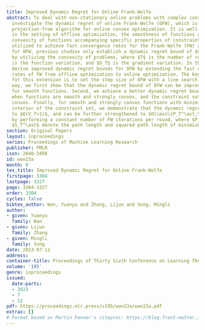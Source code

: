 ```yaml
---
title: Improved Dynamic Regret for Online Frank-Wolfe
abstract: To deal with non-stationary online problems with complex constraints, we
  investigate the dynamic regret of online Frank-Wolfe (OFW), which is an efficient
  projection-free algorithm for online convex optimization. It is well-known that
  in the setting of offline optimization, the smoothness of functions and the strong
  convexity of functions accompanying specific properties of constraint sets can be
  utilized to achieve fast convergence rates for the Frank-Wolfe (FW) algorithm. However,
  for OFW, previous studies only establish a dynamic regret bound of $O(\sqrt{T}(V_T+\sqrt{D_T}+1))$
  by utilizing the convexity of problems, where $T$ is the number of rounds, $V_T$
  is the function variation, and $D_T$ is the gradient variation. In this paper, we
  derive improved dynamic regret bounds for OFW by extending the fast convergence
  rates of FW from offline optimization to online optimization. The key technique
  for this extension is to set the step size of OFW with a line search rule. In this
  way, we first show that the dynamic regret bound of OFW can be improved to $O(\sqrt{T(V_T+1)})$
  for smooth functions. Second, we achieve a better dynamic regret bound of $O(T^{1/3}(V_T+1)^{2/3})$
  when functions are smooth and strongly convex, and the constraint set is strongly
  convex. Finally, for smooth and strongly convex functions with minimizers in the
  interior of the constraint set, we demonstrate that the dynamic regret of OFW reduces
  to $O(V_T+1)$, and can be further strengthened to $O(\min\{P_T^\ast,S_T^\ast,V_T\}+1)$
  by performing a constant number of FW iterations per round, where $P_T^\ast$ and
  $S_T^\ast$ denote the path length and squared path length of minimizers, respectively.
section: Original Papers
layout: inproceedings
series: Proceedings of Machine Learning Research
publisher: PMLR
issn: 2640-3498
id: wan23a
month: 0
tex_title: Improved Dynamic Regret for Online Frank-Wolfe
firstpage: 3304
lastpage: 3327
page: 3304-3327
order: 3304
cycles: false
bibtex_author: Wan, Yuanyu and Zhang, Lijun and Song, Mingli
author:
- given: Yuanyu
  family: Wan
- given: Lijun
  family: Zhang
- given: Mingli
  family: Song
date: 2023-07-12
address: 
container-title: Proceedings of Thirty Sixth Conference on Learning Theory
volume: '195'
genre: inproceedings
issued:
  date-parts:
  - 2023
  - 7
  - 12
pdf: https://proceedings.mlr.press/v195/wan23a/wan23a.pdf
extras: []
# Format based on Martin Fenner's citeproc: https://blog.front-matter.io/posts/citeproc-yaml-for-bibliographies/
---
```

